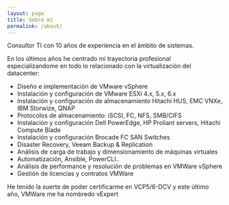```yaml
---
layout: page
title: Sobre mí
permalink: /about/
---
```


Consultor TI con 10 años de experiencia en el ámbito de sistemas.

En los últimos años he centrado mi trayectoria profesional especializandome en todo lo relacionado con la virtualización del datacenter:

- Diseño e implementación de VMware vSphere
- Instalación y configuración de VMware ESXi 4.x, 5.x, 6.x
- Instalación y configuración de almacenamiento Hitachi HUS, EMC VNXe, IBM Storwize, QNAP
- Protocolos de almacenamiento: iSCSI, FC, NFS, SMB/CIFS
- Instalación y configuración Dell PowerEdge, HP Proliant servers, Hitachi Compute Blade
- Instalación y configuración Brocade FC SAN Switches
- Disaster Recovery, Veeam Backup & Replication
- Análisis de carga de trabajo y dimensionamiento de máquinas virtuales
- Automatización, Ansible, PowerCLI..
- Análisis de performance y resolución de problemas en VMWare vSphere
- Gestión de licencias y contratos VMWare

He tenido la suerte de poder certificarme en VCP5/6-DCV y este último año, VMWare me ha nombredo vExpert

